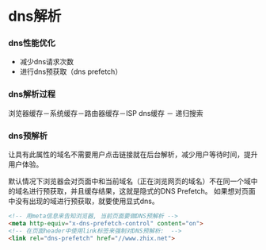# dns解析
### dns性能优化
- 减少dns请求次数
- 进行dns预获取（dns prefetch）
### dns解析过程
浏览器缓存－系统缓存－路由器缓存－ISP dns缓存 － 递归搜索
### dns预解析
让具有此属性的域名不需要用户点击链接就在后台解析，减少用户等待时间，提升用户体验。

默认情况下浏览器会对页面中和当前域名（正在浏览网页的域名）不在同一个域中的域名进行预获取，并且缓存结果，这就是隐式的DNS Prefetch。
如果想对页面中没有出现的域进行预获取，就要使用显式dns。
```html
<!-- 用meta信息来告知浏览器, 当前页面要做DNS预解析 -->
<meta http-equiv="x-dns-prefetch-control" content="on">
<!-- 在页面header中使用link标签来强制对DNS预解析:  -->
<link rel="dns-prefetch" href="//www.zhix.net">
```